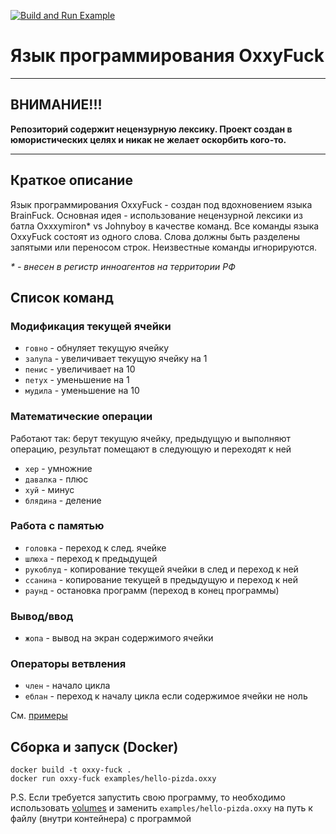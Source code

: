 [![Build and Run Example](https://github.com/Arslav/OxxyFuck/actions/workflows/docker-run-example.yml/badge.svg)](https://github.com/Arslav/OxxyFuck/actions/workflows/docker-run-example.yml)
# Язык программирования OxxyFuck

------------------------

## ВНИМАНИЕ!!!
__Репозиторий содержит нецензурную лексику. Проект создан в юмористических целях и никак не желает оскорбить кого-то.__

------------------------

## Краткое описание
Язык программирования OxxyFuck - создан под вдохновением языка BrainFuck. 
Основная идея - использование нецензурной лексики из батла Oxxxymiron\* vs Johnyboy в качестве команд. 
Все команды языка OxxyFuck состоят из одного слова. Слова должны быть разделены запятыми или переносом строк. Неизвестные команды игнорируются.

_\* - внесен в регистр инноагентов на территории РФ_

## Список команд
### Модификация текущей ячейки
* `говно` - обнуляет текущую ячейку
* `залупа` - увеличивает текущую ячейку на 1
* `пенис` - увеличивает на 10
* `петух` - уменьшение на 1
* `мудила` - уменьшение на 10

### Математические операции
Работают так: берут текущую ячейку, предыдущую и выполняют операцию, результат помещают в следующую и переходят к ней
* `хер` - умножние
* `давалка` - плюс
* `хуй` - минус
* `блядина` - деление

### Работа с памятью
* `головка` - переход к след. ячейке
* `шлюха` - переход к предыдущей
* `рукоблуд` - копирование текущей ячейки в след и переход к ней
* `ссанина` - копирование текущей в предыдущую и переход к ней
* `раунд` - остановка программ (переход в конец программы)

### Вывод/ввод
* `жопа` - вывод на экран содержимого ячейки

### Операторы ветвления
* `член` - начало цикла
* `еблан` - переход к началу цикла если содержимое ячейки не ноль

См. [примеры](examples/)

## Сборка и запуск (Docker)
```
docker build -t oxxy-fuck .
docker run oxxy-fuck examples/hello-pizda.oxxy
```
P.S. Если требуется запустить свою программу, то необходимо использовать [volumes](https://docs.docker.com/storage/volumes/) и заменить `examples/hello-pizda.oxxy` на путь к файлу (внутри контейнера) с программой
